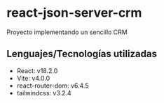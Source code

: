 # react-json-server-crm
Proyecto implementando un sencillo CRM 

## Lenguajes/Tecnologías utilizadas
* React: v18.2.0
* Vite: v4.0.0
* react-router-dom: v6.4.5
* tailwindcss: v3.2.4
